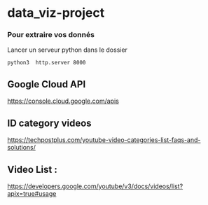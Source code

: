 # data_viz-project

### Pour extraire vos donnés 
Lancer un serveur python dans le dossier 

`python3  http.server 8000`


## Google Cloud API 
https://console.cloud.google.com/apis

## ID category videos
https://techpostplus.com/youtube-video-categories-list-faqs-and-solutions/



## Video List : 
https://developers.google.com/youtube/v3/docs/videos/list?apix=true#usage
